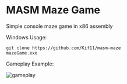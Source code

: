 # MASM Maze Game

Simple console maze game in x86 assembly

Windows Usage:
```
git clone https://github.com/Kif11/masm-maze
mazeGame.exe
```

Gameplay Example:

![gameplay](https://cloud.githubusercontent.com/assets/8003487/13690094/a11c3a34-e6e2-11e5-8e13-d839a7213030.gif)
